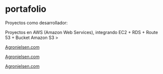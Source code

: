 # portafolio
Proyectos como desarrollador:

Proyectos en AWS (Amazon Web Services), integrando EC2 + RDS + Route 53 + Bucket Amazon S3 >
<p><a href="https://agronielsen.com/" target="_blank">Agronielsen.com</a></p>
<p><a href="https://agronielsen.com/" target="_blank">Agronielsen.com</a></p>
<p><a href="https://agronielsen.com/" target="_blank">Agronielsen.com</a></p>
